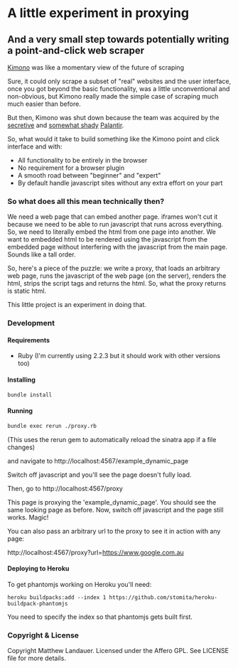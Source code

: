 # A little experiment in proxying
## And a very small step towards potentially writing a point-and-click web scraper

[Kimono](https://www.kimonolabs.com/) was like a momentary view of the future of scraping

Sure, it could only scrape a subset of "real" websites and the user interface, once
you got beyond the basic functionality, was a little unconventional and non-obvious,
but Kimono really made the simple case of scraping much much easier than before.

But then, Kimono was shut down because the team was acquired by the [secretive](http://www.cnbc.com/2015/12/24/palantir-technologies-silicon-valleys-most-secretive-startup-raises-880-million.html) and
[somewhat shady](http://www.forbes.com/sites/andygreenberg/2013/08/14/agent-of-intelligence-how-a-deviant-philosopher-built-palantir-a-cia-funded-data-mining-juggernaut/2/#7ab791044267) [Palantir](https://www.palantir.com/).

So, what would it take to build something like the Kimono point and click interface and with:

* All functionality to be entirely in the browser
* No requirement for a browser plugin
* A smooth road between "beginner" and "expert"
* By default handle javascript sites without any extra effort on your part

### So what does all this mean technically then?

We need a web page that can embed another page. iframes won't cut it because we need to be able to run javascript that runs across everything. So, we need to literally embed the html from one page into another. We want to embedded html to be rendered using the javascript from the embedded page without interfering with the javascript from the main page. Sounds like a tall order.

So, here's a piece of the puzzle: we write a proxy, that loads an arbitrary web page, runs the javascript of the web page (on the server), renders the html, strips the script tags and returns the html. So, what the proxy returns is static html.

This little project is an experiment in doing that.

### Development

#### Requirements

* Ruby (I'm currently using 2.2.3 but it should work with other versions too)

#### Installing
```bash
bundle install
```

#### Running

```bash
bundle exec rerun ./proxy.rb
```
(This uses the rerun gem to automatically reload the sinatra app if a file changes)


and navigate to http://localhost:4567/example_dynamic_page

Switch off javascript and you'll see the page doesn't fully load.

Then, go to
http://localhost:4567/proxy

This page is proxying the 'example_dynamic_page'. You should see the same looking page as before. Now, switch off javascript and the page still works. Magic!

You can also pass an arbitrary url to the proxy to see it in action with any page:

http://localhost:4567/proxy?url=https://www.google.com.au

#### Deploying to Heroku

To get phantomjs working on Heroku you'll need:

```
heroku buildpacks:add --index 1 https://github.com/stomita/heroku-buildpack-phantomjs
```

You need to specify the index so that phantomjs gets built first.

### Copyright & License

Copyright Matthew Landauer. Licensed under the Affero GPL. See LICENSE file for more details.
